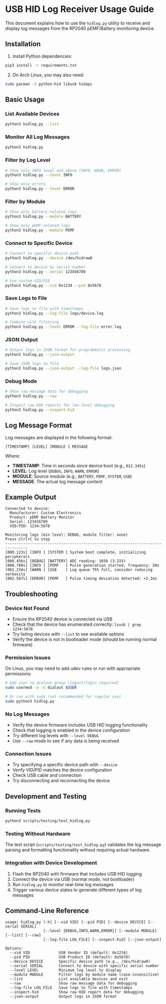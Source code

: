 # USB HID Log Receiver Usage Guide

This document explains how to use the `hidlog.py` utility to receive and display log messages from the RP2040 pEMF/Battery monitoring device.

## Installation

1. Install Python dependencies:
```bash
pip3 install -r requirements.txt
```

2. On Arch Linux, you may also need:
```bash
sudo pacman -S python-hid libusb hidapi
```

## Basic Usage

### List Available Devices
```bash
python3 hidlog.py --list
```

### Monitor All Log Messages
```bash
python3 hidlog.py
```

### Filter by Log Level
```bash
# Show only INFO level and above (INFO, WARN, ERROR)
python3 hidlog.py --level INFO

# Show only errors
python3 hidlog.py --level ERROR
```

### Filter by Module
```bash
# Show only battery-related logs
python3 hidlog.py --module BATTERY

# Show only pEMF-related logs
python3 hidlog.py --module PEMF
```

### Connect to Specific Device
```bash
# Connect to specific device path
python3 hidlog.py --device /dev/hidraw0

# Connect to device by serial number
python3 hidlog.py --serial 123456789

# Use custom VID/PID
python3 hidlog.py --vid 0x1234 --pid 0x5678
```

### Save Logs to File
```bash
# Save logs to file with timestamps
python3 hidlog.py --log-file logs/device.log

# Combine with filtering
python3 hidlog.py --level ERROR --log-file error.log
```

### JSON Output
```bash
# Output logs in JSON format for programmatic processing
python3 hidlog.py --json-output

# Save JSON logs to file
python3 hidlog.py --json-output --log-file logs.json
```

### Debug Mode
```bash
# Show raw message data for debugging
python3 hidlog.py --raw

# Inspect raw HID reports for low-level debugging
python3 hidlog.py --inspect-hid
```

## Log Message Format

Log messages are displayed in the following format:
```
[TIMESTAMP] [LEVEL] [MODULE ] MESSAGE
```

Where:
- **TIMESTAMP**: Time in seconds since device boot (e.g., `012.345s`)
- **LEVEL**: Log level (`DEBUG`, `INFO`, `WARN`, `ERROR`)
- **MODULE**: Source module (e.g., `BATTERY`, `PEMF`, `SYSTEM`, `USB`)
- **MESSAGE**: The actual log message content

## Example Output

```
Connected to device:
  Manufacturer: Custom Electronics
  Product: pEMF Battery Monitor
  Serial: 123456789
  VID:PID: 1234:5678

Monitoring logs (min level: DEBUG, module filter: none)
Press Ctrl+C to stop
--------------------------------------------------------------------------------
[000.123s] [INFO ] [SYSTEM ] System boot complete, initializing peripherals
[000.456s] [DEBUG] [BATTERY] ADC reading: 1650 (3.21V)
[000.789s] [INFO ] [PEMF   ] Pulse generation started, frequency: 2Hz
[001.234s] [WARN ] [USB    ] Log queue 75% full, consider reducing verbosity
[002.567s] [ERROR] [PEMF   ] Pulse timing deviation detected: +2.1ms
```

## Troubleshooting

### Device Not Found
- Ensure the RP2040 device is connected via USB
- Check that the device has enumerated correctly: `lsusb | grep 1234:5678`
- Try listing devices with `--list` to see available options
- Verify the device is not in bootloader mode (should be running normal firmware)

### Permission Issues
On Linux, you may need to add udev rules or run with appropriate permissions:
```bash
# Add user to dialout group (logout/login required)
sudo usermod -a -G dialout $USER

# Or run with sudo (not recommended for regular use)
sudo python3 hidlog.py
```

### No Log Messages
- Verify the device firmware includes USB HID logging functionality
- Check that logging is enabled in the device configuration
- Try different log levels with `--level DEBUG`
- Use `--raw` mode to see if any data is being received

### Connection Issues
- Try specifying a specific device path with `--device`
- Verify VID/PID matches the device configuration
- Check USB cable and connection
- Try disconnecting and reconnecting the device

## Development and Testing

### Running Tests
```bash
python3 scripts/testing/test_hidlog.py
```

### Testing Without Hardware
The test script (`scripts/testing/test_hidlog.py`) validates the log message parsing and formatting functionality without requiring actual hardware.

### Integration with Device Development
1. Flash the RP2040 with firmware that includes USB HID logging
2. Connect the device via USB (normal mode, not bootloader)
3. Run `hidlog.py` to monitor real-time log messages
4. Trigger various device states to generate different types of log messages

## Command-Line Reference

```
usage: hidlog.py [-h] [--vid VID] [--pid PID] [--device DEVICE] [--serial SERIAL]
                 [--level {DEBUG,INFO,WARN,ERROR}] [--module MODULE] [--list] [--raw] 
                 [--log-file LOG_FILE] [--inspect-hid] [--json-output]

Options:
  --vid VID             USB Vendor ID (default: 0x1234)
  --pid PID             USB Product ID (default: 0x5678)
  --device DEVICE       Specific device path (e.g., /dev/hidraw0)
  --serial SERIAL       Connect to device with specific serial number
  --level LEVEL         Minimum log level to display
  --module MODULE       Filter logs by module name (case-insensitive)
  --list                List available devices and exit
  --raw                 Show raw message data for debugging
  --log-file LOG_FILE   Save logs to file with timestamps
  --inspect-hid         Show raw HID report data for debugging
  --json-output         Output logs in JSON format
```